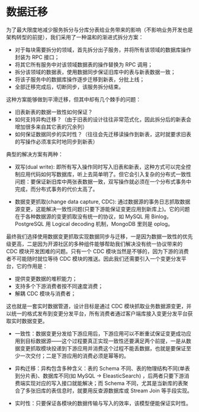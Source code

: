 # 数据迁移

为了最大限度地减少服务拆分与分库分表给业务带来的影响（不影响业务开发也是架构转型的前提），我们采用了一种温和的渐进式拆分方案：

- 对于每块需要拆分的领域，首先拆分出子服务，并将所有该领域的数据库操作封装为 RPC 接口；
- 将其它所有服务中对该领域数据表的操作替换为 RPC 调用；
- 拆分该领域的数据表，使用数据同步保证旧库中的表与新表数据一致；
- 将该子服务中的数据库操作逐步迁移到新表，分批上线；
- 全部迁移完成后，切断同步，该服务拆分结束。

这种方案能够做到平滑迁移，但其中却有几个棘手的问题：

- 旧表新表的数据一致性如何保证？
- 如何支持异构迁移？（由于旧表的设计往往非常范式化，因此拆分后的新表会增加很多来自其它表的冗余列）
- 如何保证数据同步的实时性？（往往会先迁移读操作到新表，这时就要求旧表的写操作必须准实时地同步到新表）

典型的解决方案有两种：

- 双写(dual write): 即所有写入操作同时写入旧表和新表，这种方式可以完全控制应用代码如何写数据库，听上去简单明了。但它会引入复杂的分布式一致性问题：要保证新旧库中两张表数据一致，双写操作就必须在一个分布式事务中完成，而分布式事务的代价太高了。

- 数据变更抓取(change data capture, CDC): 通过数据源的事务日志抓取数据源变更，这能解决一致性问题(只要下游能保证变更应用到新库上)。它的问题在于各种数据源的变更抓取没有统一的协议，如 MySQL 用 Binlog，PostgreSQL 用 Logical decoding 机制，MongoDB 里则是 oplog。

最终我们选择使用数据变更抓取实现数据同步与迁移，一是因为数据一致性的优先级更高，二是因为开源社区的多种组件能够帮助我们解决没有统一协议带来的 CDC 模块开发困难的问题。只有一个 CDC 模块当然是不够的，因为下游的消费者不可能随时就位等待 CDC 模块的推送。因此我们还需要引入一个变更分发平台，它的作用是：

- 提供变更数据的堆积能力；
- 支持多个下游消费者按不同速度消费；
- 解耦 CDC 模块与消费者；

这也就是一套实时数据管道，设计目标是通过 CDC 模块抓取业务数据源变更，并以统一的格式发布到变更分发平台，所有消费者通过客户端库接入变更分发平台获取实时数据变更。

- 一致性：数据变更分发给下游应用后，下游应用可以不断重试保证变更成功应用到目标数据源——这个过程要真正实现一致性还要满足两个前提，一是从数据变更抓取模块投递到下游应用并消费这个过程不能丢数据，也就是要保证至少一次交付；二是下游应用的消费必须是幂等的。

- 异构迁移：异构包含多种含义：表的 Schema 不同、表的物理结构不同(单表到分片表)、数据库不同(如 MySQL -> EleasticSearch) ，后两者只要下游消费端实现对应的写入接口就能解决；而 Schema 不同，尤其是当新库的表聚合了多张旧库的表信息时，就要用反查源数据库或 Stream Join 等手段实现。

- 实时性：只要保证各模块的数据传输与写入的效率，该模型便能保证实时性。
